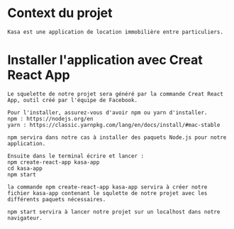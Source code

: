 # Context du projet

    Kasa est une application de location immobilière entre particuliers.

# Installer l'application avec Creat React App

    Le squelette de notre projet sera généré par la commande Creat React App, outil créé par l'équipe de Facebook.

    Pour l'installer, assurez-vous d'avoir npm ou yarn d'installer.
    npm : https://nodejs.org/en
    yarn : https://classic.yarnpkg.com/lang/en/docs/install/#mac-stable

    npm servira dans notre cas à installer des paquets Node.js pour notre application.

    Ensuite dans le terminal écrire et lancer :
    npm create-react-app kasa-app
    cd kasa-app
    npm start

    la commande npm create-react-app kasa-app servira à créer notre fichier kasa-app contenant le squlette de notre projet avec les différents paquets nécessaires.

    npm start servira à lancer notre projet sur un localhost dans notre navigateur.

